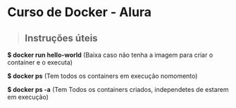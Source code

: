 # **Curso de Docker - Alura**

> ## Instruções úteis

**\$ docker run hello-world**
(Baixa caso não tenha a imagem para criar o container e o executa)

**\$ docker ps**
(Tem todos os containers em execução nomomento)

**\$ docker ps -a**
(Tem Todos os containers criados, independetes de estarem em execução)
